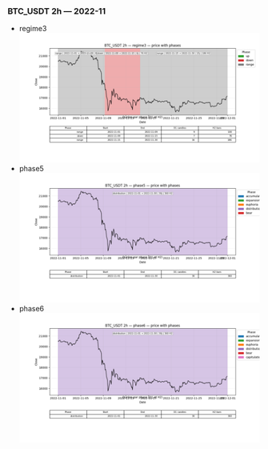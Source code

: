 ### BTC_USDT 2h — 2022-11

- regime3
![BTC_USDT_2h_regime3_2022-11_phase_price.png](outputs/fourier/phase_monthly/BTC_USDT/2h/2022/2022-11/BTC_USDT_2h_regime3_2022-11_phase_price.png)
- phase5
![BTC_USDT_2h_phase5_2022-11_phase_price.png](outputs/fourier/phase_monthly/BTC_USDT/2h/2022/2022-11/BTC_USDT_2h_phase5_2022-11_phase_price.png)
- phase6
![BTC_USDT_2h_phase6_2022-11_phase_price.png](outputs/fourier/phase_monthly/BTC_USDT/2h/2022/2022-11/BTC_USDT_2h_phase6_2022-11_phase_price.png)